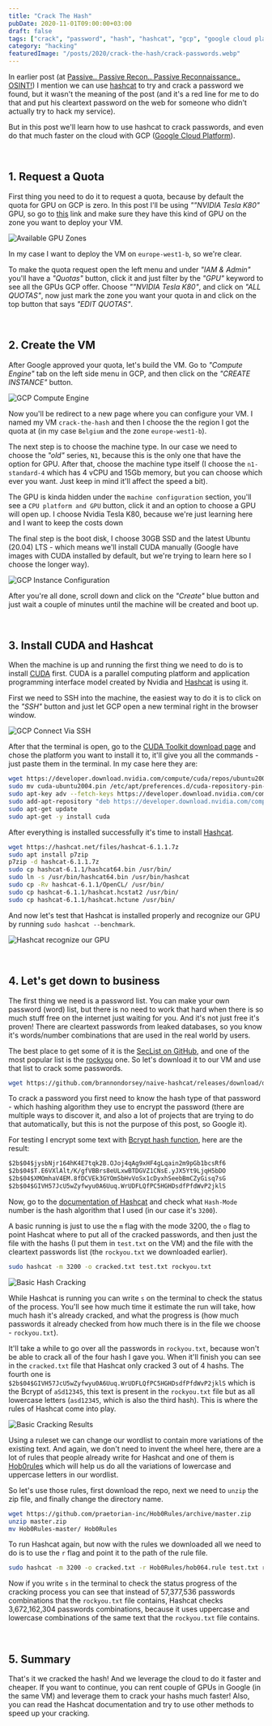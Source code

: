 ```yaml
---
title: "Crack The Hash"
pubDate: 2020-11-01T09:00:00+03:00
draft: false
tags: ["crack", "password", "hash", "hashcat", "gcp", "google cloud platform", "white hat", "pen test", "hacking"]
category: "hacking"
featuredImage: "/posts/2020/crack-the-hash/crack-passwords.webp"
---
```


In earlier post (at [Passive.. Passive Recon.. Passive Reconnaissance.. OSINT!](/blog/2020/open-source-intelligence/#6-pivoting)) I mention we can use [hashcat](https://hashcat.net) to try and crack a password we found, but it wasn't the meaning of the post (and it's a red line for me to do that and put his cleartext password on the web for someone who didn't actually try to hack my service).

But in this post we'll learn how to use hashcat to crack passwords, and even do that much faster on the cloud with GCP ([Google Cloud Platform](https://cloud.google.com/)).

&nbsp;

## 1. Request a Quota

First thing you need to do it to request a quota, because by default the quota for GPU on GCP is zero. In this post I'll be using _""NVIDIA Tesla K80"_ GPU, so go to [this](https://cloud.google.com/compute/docs/gpus/#introduction) link and make sure they have this kind of GPU on the zone you want to deploy your VM.

![Available GPU Zones](/posts/2020/crack-the-hash/available-gpu-zones.webp "Available GPU Zones")

In my case I want to deploy the VM on `europe-west1-b`, so we're clear.

To make the quota request open the left menu and under _"IAM & Admin"_ you'll have a _"Quotas"_ button, click it and just filter by the _"GPU"_ keyword to see all the GPUs GCP offer. Choose _""NVIDIA Tesla K80"_, and click on _"ALL QUOTAS"_, now just mark the zone you want your quota in and click on the top button that says _"EDIT QUOTAS"_.

&nbsp;

## 2. Create the VM

After Google approved your quota, let's build the VM. Go to _"Compute Engine"_ tab on the left side menu in GCP, and then click on the _"CREATE INSTANCE"_ button.

![GCP Compute Engine](/posts/2020/crack-the-hash/gcp-compute-engine.webp "GCP Compute Engine")

Now you'll be redirect to a new page where you can configure your VM. I named my VM `crack-the-hash` and then I choose the the region I got the quota at (in my case `Belgium` and the zone `europe-west1-b`).

The next step is to choose the machine type. In our case we need to choose the _"old"_ series, `N1`, because this is the only one that have the option for GPU. After that, choose the machine type itself (I choose the `n1-standard-4` which has 4 vCPU and 15Gb memory, but you can choose which ever you want. Just keep in mind it'll affect the speed a bit).

The GPU is kinda hidden under the `machine configuration` section, you'll see a `CPU platform and GPU` button, click it and an option to choose a GPU will open up. I choose Nvidia Tesla K80, because we're just learning here and I want to keep the costs down

The final step is the boot disk, I choose 30GB SSD and the latest Ubuntu (20.04) LTS - which means we'll install CUDA manually (Google have images with CUDA installed by default, but we're trying to learn here so I choose the longer way).

![GCP Instance Configuration](/posts/2020/crack-the-hash/gcp-instance-configuration.webp "GCP Instance Configuration")

After you're all done, scroll down and click on the _"Create"_ blue button and just wait a couple of minutes until the machine will be created and boot up.

&nbsp;

## 3. Install CUDA and Hashcat

When the machine is up and running the first thing we need to do is to install [CUDA](https://developer.nvidia.com/about-cuda) first. CUDA is a parallel computing platform and application programming interface model created by Nvidia and [Hashcat](https://hashcat.net/hashcat) is using it.

First we need to SSH into the machine, the easiest way to do it is to click on the _"SSH"_ button and just let GCP open a new terminal right in the browser window.

![GCP Connect Via SSH](/posts/2020/crack-the-hash/gcp-connect-via-ssh.webp "GCP Connect Via SSH")

After that the terminal is open, go to the [CUDA Toolkit download page](https://developer.nvidia.com/cuda-downloads?target_os=Linux&target_arch=x86_64&target_distro=Ubuntu&target_version=2004&target_type=debnetwork) and chose the platform you want to install it to, it'll give you all the commands - just paste them in the terminal. In my case here they are:

```bash showLineNumbers title=" "
wget https://developer.download.nvidia.com/compute/cuda/repos/ubuntu2004/x86_64/cuda-ubuntu2004.pin
sudo mv cuda-ubuntu2004.pin /etc/apt/preferences.d/cuda-repository-pin-600
sudo apt-key adv --fetch-keys https://developer.download.nvidia.com/compute/cuda/repos/ubuntu2004/x86_64/7fa2af80.pub
sudo add-apt-repository "deb https://developer.download.nvidia.com/compute/cuda/repos/ubuntu2004/x86_64/ /"
sudo apt-get update
sudo apt-get -y install cuda
```

After everything is installed successfully it's time to install [Hashcat](https://hashcat.net).

```bash showLineNumbers title=" "
wget https://hashcat.net/files/hashcat-6.1.1.7z
sudo apt install p7zip
p7zip -d hashcat-6.1.1.7z
sudo cp hashcat-6.1.1/hashcat64.bin /usr/bin/
sudo ln -s /usr/bin/hashcat64.bin /usr/bin/hashcat
sudo cp -Rv hashcat-6.1.1/OpenCL/ /usr/bin/
sudo cp hashcat-6.1.1/hashcat.hcstat2 /usr/bin/
sudo cp hashcat-6.1.1/hashcat.hctune /usr/bin/
```

And now let's test that Hashcat is installed properly and recognize our GPU by running `sudo hashcat --benchmark`.

![Hashcat recognize our GPU](/posts/2020/crack-the-hash/hashcat-benchmark.webp "Hashcat recognize our GPU")

&nbsp;

## 4. Let's get down to business

The first thing we need is a password list. You can make your own password (word) list, but there is no need to work that hard when there is so much stuff free on the internet just waiting for you. And it's not just free it's proven! There are cleartext passwords from leaked databases, so you know it's words/number combinations that are used in the real world by users.

The best place to get some of it is the [SecList on GitHub](https://github.com/danielmiessler/SecLists/tree/master/Passwords), and one of the most popular list is the [rockyou](https://en.wikipedia.org/wiki/RockYou) one. So let's download it to our VM and use that list to crack some passwords.

```bash showLineNumbers title=" "
wget https://github.com/brannondorsey/naive-hashcat/releases/download/data/rockyou.txt
```

To crack a password you first need to know the hash type of that password - which hashing algorithm they use to encrypt the password (there are multiple ways to discover it, and also a lot of projects that are trying to do that automatically, but this is not the purpose of this post, so Google it).

For testing I encrypt some text with [Bcrypt hash function](https://en.wikipedia.org/wiki/Bcrypt), here are the result:

```txt title=" "
$2b$04$jysbNjr164hK4E7tqk2B.OJoj4qAg9xHF4gLqain2m9pGb1bcsRf6
$2b$04$T.E6VXlAlt/K/gfVBBrs8eULxwBTDGVZ1CNsE.yJX5Yt9LjqH5bDO
$2b$04$XMOmhaV4EM.8fDCVEk3GYOmSbHvVoSx1cDyxhSeebBmCZyGisq7sG
$2b$04$GIVH57JcU5wZyfwyu0A6Uuq.WrUDFLQfPC5HGHDsdfPfdWvP2jklS
```

Now, go to the [documentation of Hashcat](https://hashcat.net/wiki/doku.php?id=example_hashes) and check what `Hash-Mode` number is the hash algorithm that I used (in our case it's `3200`).

A basic running is just to use the `m` flag with the mode 3200, the `o` flag to point Hashcat where to put all of the cracked passwords, and then just the file with the hashs (I put them in `test.txt` on the VM) and the file with the cleartext passwords list (the `rockyou.txt` we downloaded earlier).

```bash showLineNumbers title=" "
sudo hashcat -m 3200 -o cracked.txt test.txt rockyou.txt
```

![Basic Hash Cracking](/posts/2020/crack-the-hash/basic-hash-cracking.webp "Basic Hash Cracking")

While Hashcat is running you can write `s` on the terminal to check the status of the process. You'll see how much time it estimate the run will take, how much hash it's already cracked, and what the progress is (how much passwords it already checked from how much there is in the file we choose - `rockyou.txt`).

It'll take a while to go over all the passwords in `rockyou.txt`, because won't be able to crack all of the four hash I gave you. When it'll finish you can see in the `cracked.txt` file that Hashcat only cracked 3 out of 4 hashs. The fourth one is `$2b$04$GIVH57JcU5wZyfwyu0A6Uuq.WrUDFLQfPC5HGHDsdfPfdWvP2jklS` which is the Bcrypt of `aSd12345`, this text is present in the `rockyou.txt` file but as all lowercase letters (`asd12345`, which is also the third hash). This is where the rules of Hashcat come into play.

![Basic Cracking Results](/posts/2020/crack-the-hash/basic-cracking-results.webp "Basic Cracking Results")

Using a ruleset we can change our wordlist to contain more variations of the existing text. And again, we don't need to invent the wheel here, there are a lot of rules that people already write for Hashcat and one of them is [Hob0rules](https://github.com/praetorian-inc/Hob0Rules) which will help us do all the variations of lowercase and uppercase letters in our wordlist.

So let's use those rules, first download the repo, next we need to `unzip` the zip file, and finally change the directory name.

```bash showLineNumbers title=" "
wget https://github.com/praetorian-inc/Hob0Rules/archive/master.zip
unzip master.zip
mv Hob0Rules-master/ Hob0Rules
```

To run Hashcat again, but now with the rules we downloaded all we need to do is to use the `r` flag and point it to the path of the rule file.

```bash showLineNumbers title=" "
sudo hashcat -m 3200 -o cracked.txt -r Hob0Rules/hob064.rule test.txt rockyou.txt
```

Now if you write `s` in the terminal to check the status progress of the cracking process you can see that instead of 57,377,536 passwords combinations that the `rockyou.txt` file contains, Hashcat checks 3,672,162,304 passwords combinations, because it uses uppercase and lowercase combinations of the same text that the `rockyou.txt` file contains.

&nbsp;

## 5. Summary

That's it we cracked the hash! And we leverage the cloud to do it faster and cheaper. If you want to continue, you can rent couple of GPUs in Google (in the same VM) and leverage them to crack your hashs much faster! Also, you can read the Hashcat documentation and try to use other methods to speed up your cracking.
